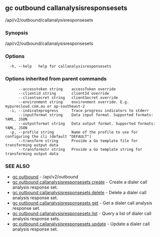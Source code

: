 ## gc outbound callanalysisresponsesets

/api/v2/outbound/callanalysisresponsesets

### Synopsis

/api/v2/outbound/callanalysisresponsesets

### Options

```
  -h, --help   help for callanalysisresponsesets
```

### Options inherited from parent commands

```
      --accesstoken string    accessToken override
      --clientid string       clientId override
      --clientsecret string   clientSecret override
      --environment string    environment override. E.g. mypurecloud.com.au or ap-southeast-2
  -i, --indicateprogress      Trace progress indicators to stderr
      --inputformat string    Data input format. Supported formats: YAML, JSON
      --outputformat string   Data output format. Supported formats: YAML, JSON
  -p, --profile string        Name of the profile to use for configuring the cli (default "DEFAULT")
      --transform string      Provide a Go template file for transforming output data
      --transformstr string   Provide a Go template string for transforming output data
```

### SEE ALSO

* [gc outbound](gc_outbound.html)	 - /api/v2/outbound
* [gc outbound callanalysisresponsesets create](gc_outbound_callanalysisresponsesets_create.html)	 - Create a dialer call analysis response set.
* [gc outbound callanalysisresponsesets delete](gc_outbound_callanalysisresponsesets_delete.html)	 - Delete a dialer call analysis response set.
* [gc outbound callanalysisresponsesets get](gc_outbound_callanalysisresponsesets_get.html)	 - Get a dialer call analysis response set.
* [gc outbound callanalysisresponsesets list](gc_outbound_callanalysisresponsesets_list.html)	 - Query a list of dialer call analysis response sets.
* [gc outbound callanalysisresponsesets update](gc_outbound_callanalysisresponsesets_update.html)	 - Update a dialer call analysis response set.


